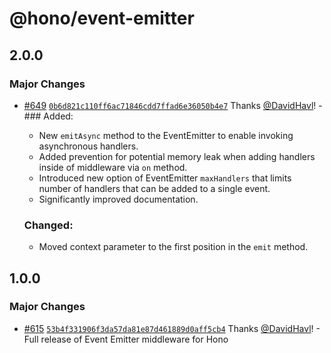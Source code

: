 # @hono/event-emitter

## 2.0.0

### Major Changes

- [#649](https://github.com/honojs/middleware/pull/649) [`0b6d821c110ff6ac71846cdd7ffad6e36050b4e7`](https://github.com/honojs/middleware/commit/0b6d821c110ff6ac71846cdd7ffad6e36050b4e7) Thanks [@DavidHavl](https://github.com/DavidHavl)! - ### Added:
  - New `emitAsync` method to the EventEmitter to enable invoking asynchronous handlers.
  - Added prevention for potential memory leak when adding handlers inside of middleware via `on` method.
  - Introduced new option of EventEmitter `maxHandlers` that limits number of handlers that can be added to a single event.
  - Significantly improved documentation.

  ### Changed:
  - Moved context parameter to the first position in the `emit` method.

## 1.0.0

### Major Changes

- [#615](https://github.com/honojs/middleware/pull/615) [`53b4f331906f3da57da81e87d461889d0aff5cb4`](https://github.com/honojs/middleware/commit/53b4f331906f3da57da81e87d461889d0aff5cb4) Thanks [@DavidHavl](https://github.com/DavidHavl)! - Full release of Event Emitter middleware for Hono
